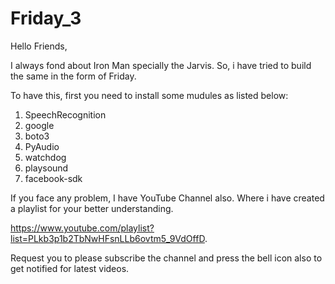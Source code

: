 # Friday_3
Hello Friends,

I always fond about Iron Man specially the Jarvis. So, i have tried to build the same in the form of Friday.

To have this, first you need to install some mudules as listed below:

1) SpeechRecognition
2) google
3) boto3
4) PyAudio
5) watchdog
6) playsound
7) facebook-sdk

If you face any problem, I have YouTube Channel also. Where i have created a playlist for your better understanding.

https://www.youtube.com/playlist?list=PLkb3p1b2TbNwHFsnLLb6ovtm5_9VdOffD.

Request you to please subscribe the channel and press the bell icon also to get notified for latest videos.
